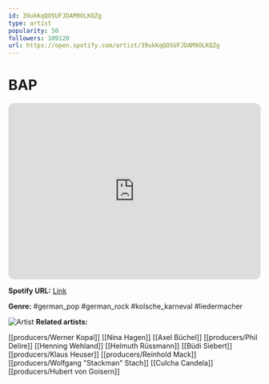 ```yaml
---
id: 39ukKqQOSUFJDAM9OLKQZg
type: artist
popularity: 50
followers: 109120
url: https://open.spotify.com/artist/39ukKqQOSUFJDAM9OLKQZg
---
```

# BAP

<iframe style="border-radius:12px" src="https://open.spotify.com/embed/artist/39ukKqQOSUFJDAM9OLKQZg" width="100%" height="352" frameBorder="0" allowfullscreen="" allow="autoplay; clipboard-write; encrypted-media; fullscreen; picture-in-picture" loading="lazy"></iframe>

**Spotify URL:** [Link](https://open.spotify.com/artist/39ukKqQOSUFJDAM9OLKQZg)

**Genre:**  #german_pop #german_rock #kolsche_karneval #liedermacher

![Artist](https://i.scdn.co/image/ab6761610000e5eb94f434977e3dc06d3565a975)
**Related artists:**

[[producers/Werner Kopal]]
[[Nina Hagen]]
[[Axel Büchel]]
[[producers/Phil Delire]]
[[Henning Wehland]]
[[Helmuth Rüssmann]]
[[Büdi Siebert]]
[[producers/Klaus Heuser]]
[[producers/Reinhold Mack]]
[[producers/Wolfgang "Stackman" Stach]]
[[Culcha Candela]]
[[producers/Hubert von Goisern]]

